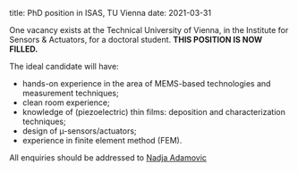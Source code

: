 title: PhD position  in ISAS, TU Vienna
date: 2021-03-31

One vacancy exists at the Technical University of Vienna, in the Institute for Sensors & Actuators, for a doctoral student. **THIS POSITION IS NOW FILLED.**
<!--break-->
The ideal candidate will have:  

* hands-on experience in the area of MEMS-based technologies and measurement techniques;  
* clean room experience;  
* knowledge of (piezoelectric) thin films: deposition and characterization techniques;  
* design of µ-sensors/actuators;  
* experience in finite element method (FEM).

All enquiries should be addressed to [Nadja Adamovic](mailto:Nadja.Adamovic@tuwien.ac.at)